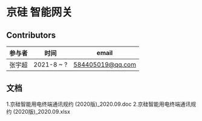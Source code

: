 # 京硅 智能网关

## Contributors

| 参与者     | 时间   | email      |
| ---------- | ------ | ---------- |
| 张宇超 | 2021-8 ~ ? | 584405019@qq.com |

## 文档

1.京硅智能用电终端通讯规约 (2020版)_2020.09.doc
2.京硅智能用电终端通讯规约 (2020版)_2020.09.xlsx
